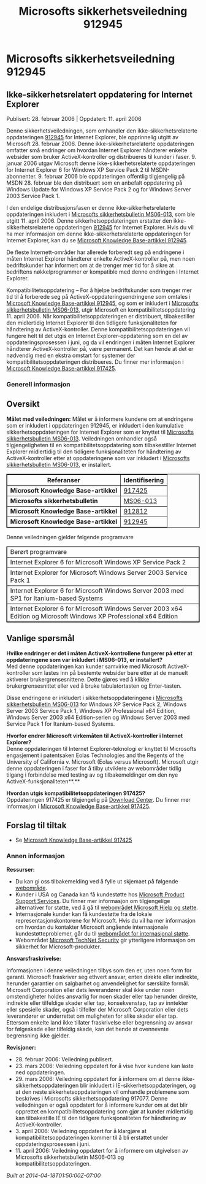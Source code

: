 ﻿---
title: Microsofts sikkerhetsveiledning 912945
TOCTitle: "912945"
ms:assetid: "912945"
ms:mtpsurl: https://technet.microsoft.com/nb-NO/library/912945(v=Security.10)
ms:contentKeyID: 61230798
ms.date: 04/18/2014
mtps_version: v=Security.10
ms.translationtype: HT
---

# Microsofts sikkerhetsveiledning 912945

## Ikke-sikkerhetsrelatert oppdatering for Internet Explorer

Publisert: 28. februar 2006 | Oppdatert: 11. april 2006

Denne sikkerhetsveiledningen, som omhandler den ikke-sikkerhetsrelaterte oppdateringen [912945](http://support.microsoft.com/kb/912945) for Internet Explorer, ble opprinnelig utgitt av Microsoft 28. februar 2006. Denne ikke-sikkerhetsrelaterte oppdateringen omfatter små endringer om hvordan Internet Explorer håndterer enkelte websider som bruker ActiveX-kontroller og distribueres til kunder i faser. 9. januar 2006 utgav Microsoft denne ikke-sikkerhetsrelaterte oppdateringen for Internet Explorer 6 for Windows XP Service Pack 2 til MSDN-abonnenter. 9. februar 2006 ble oppdateringen offentlig tilgjengelig på MSDN 28. februar ble den distribuert som en anbefalt oppdatering på Windows Update for Windows XP Service Pack 2 og for Windows Server 2003 Service Pack 1.

I den endelige distribusjonsfasen er denne ikke-sikkerhetsrelaterte oppdateringen inkludert i [Microsofts sikkerhetsbulletin MS06-013](http://go.microsoft.com/fwlink/?linkid=62568), som ble utgitt 11. april 2006. Denne sikkerhetsoppdateringen erstatter den ikke-sikkerhetsrelaterte oppdateringen [912945](http://support.microsoft.com/kb/912945) for Internet Explorer. Hvis du vil ha mer informasjon om denne ikke-sikkerhetsrelaterte oppdateringen for Internet Explorer, kan du se [Microsoft Knowledge Base-artikkel 912945](http://support.microsoft.com/kb/912945).

De fleste Internett-områder har allerede forberedt seg på endringene i måten Internet Explorer håndterer enkelte ActiveX-kontroller på, men noen bedriftskunder har informert om at de trenger mer tid for å sikre at bedriftens nøkkelprogrammer er kompatible med denne endringen i Internet Explorer.

Kompatibilitetsoppdatering – For å hjelpe bedriftskunder som trenger mer tid til å forberede seg på ActiveX-oppdateringsendringene som omtales i [Microsoft Knowledge Base-artikkel 912945](http://support.microsoft.com/kb/912945), og som er inkludert i [Microsofts sikkerhetsbulletin MS06-013](http://go.microsoft.com/fwlink/?linkid=62568), utgir Microsoft en kompatibilitetsoppdatering 11. april 2006. Når kompatibilitetsoppdateringen er distribuert, tilbakestiller den midlertidig Internet Explorer til den tidligere funksjonaliteten for håndtering av ActiveX-kontroller. Denne kompatibilitetsoppdateringen vil fungere helt til det utgis en Internet Explorer-oppdatering som en del av oppdateringsprosessen i juni, og da vil endringen i måten Internet Explorer håndterer ActiveX-kontroller på, være permanent. Det kan hende at det er nødvendig med en ekstra omstart for systemer der kompatibilitetsoppdateringen distribueres. Du finner mer informasjon i [Microsoft Knowledge Base-artikkel 917425](http://support.microsoft.com/kb/917425).

### Generell informasjon

## Oversikt

**Målet med veiledningen:** Målet er å informere kundene om at endringene som er inkludert i oppdateringen 912945, er inkludert i den kumulative sikkerhetsoppdateringen for Internet Explorer som er knyttet til [Microsofts sikkerhetsbulletin MS06-013](http://go.microsoft.com/fwlink/?linkid=62568). Veiledningen omhandler også tilgjengeligheten til en kompatibilitetsoppdatering som tilbakestiller Internet Explorer midlertidig til den tidligere funksjonaliteten for håndtering av ActiveX-kontroller etter at oppdateringene som var inkludert i [Microsofts sikkerhetsbulletin MS06-013](http://go.microsoft.com/fwlink/?linkid=62568), er installert.

<table style="border:1px solid black;">
<thead>
<tr class="header">
<th style="border:1px solid black;">Referanser</th>
<th style="border:1px solid black;">Identifisering</th>
</tr>
</thead>
<tbody>
<tr class="odd">
<td style="border:1px solid black;"><strong>Microsoft Knowledge Base-artikkel</strong></td>
<td style="border:1px solid black;"><a href="http://support.microsoft.com/kb/917425">917425</a></td>
</tr>
<tr class="even">
<td style="border:1px solid black;"><strong>Microsofts sikkerhetsbulletin</strong></td>
<td style="border:1px solid black;"><a href="http://go.microsoft.com/fwlink/?linkid=62568">MS06-013</a></td>
</tr>
<tr class="odd">
<td style="border:1px solid black;"><strong>Microsoft Knowledge Base-artikkel</strong></td>
<td style="border:1px solid black;"><a href="http://support.microsoft.com/kb/912812">912812</a></td>
</tr>
<tr class="even">
<td style="border:1px solid black;"><strong>Microsoft Knowledge Base-artikkel</strong></td>
<td style="border:1px solid black;"><a href="http://support.microsoft.com/kb/912945">912945</a></td>
</tr>
</tbody>
</table>


Denne veiledningen gjelder følgende programvare

<table style="border:1px solid black;">
<tbody>
<tr class="odd">
<td style="border:1px solid black;">Berørt programvare</td>
</tr>
<tr class="even">
<td style="border:1px solid black;">Internet Explorer 6 for Microsoft Windows XP Service Pack 2</td>
</tr>
<tr class="odd">
<td style="border:1px solid black;">Internet Explorer for Microsoft Windows Server 2003 Service Pack 1</td>
</tr>
<tr class="even">
<td style="border:1px solid black;">Internet Explorer 6 for Microsoft Windows Server 2003 med SP1 for Itanium-based Systems</td>
</tr>
<tr class="odd">
<td style="border:1px solid black;">Internet Explorer 6 for Microsoft Windows Server 2003 x64 Edition og Microsoft Windows XP Professional x64 Edition</td>
</tr>
</tbody>
</table>


## Vanlige spørsmål

**Hvilke endringer er det i måten ActiveX-kontrollene fungerer på etter at oppdateringene som var inkludert i MS06-013, er installert?**  
Med denne oppdateringen kan kunder samvirke med Microsoft ActiveX-kontroller som lastes inn på bestemte websider bare etter at de manuelt aktiverer brukergrensesnittene. Dette gjøres ved å klikke brukergrensesnittet eller ved å bruke tabulatortasten og Enter-tasten.

Disse endringene er inkludert i sikkerhetsoppdateringene i [Microsofts sikkerhetsbulletin MS06-013](http://go.microsoft.com/fwlink/?linkid=62568) for Windows XP Service Pack 2, Windows Server 2003 Service Pack 1, Windows XP Professional x64 Edition, Windows Server 2003 x64 Edition-serien og Windows Server 2003 med Service Pack 1 for Itanium-based Systems.

**Hvorfor endrer Microsoft virkemåten til ActiveX-kontroller i Internet Explorer?**  
Denne oppdateringen til Internet Explorer-teknologi er knyttet til Microsofts engasjement i patentsaken Eolas Technologies and the Regents of the University of California v. Microsoft (Eolas versus Microsoft). Microsoft utgir denne oppdateringen i faser for å tilby utviklere av webområder tidlig tilgang i forbindelse med testing av og tilbakemeldinger om den nye ActiveX-funksjonaliteten**.**

**Hvordan utgis kompatibilitetsoppdateringen 917425?**  
Oppdateringen 917425 er tilgjengelig på [Download Center](http://www.microsoft.com/downloads/). Du finner mer informasjon i [Microsoft Knowledge Base-artikkel 917425](http://support.microsoft.com/kb/917425).

## Forslag til tiltak

  - Se [Microsoft Knowledge Base-artikkel 917425](http://support.microsoft.com/kb/917425)

### Annen informasjon

**Ressurser:**

  - Du kan gi oss tilbakemelding ved å fylle ut skjemaet på følgende [webområde](https://support.microsoft.com/common/survey.aspx?scid=sw;en;1257&amp;showpage=1&amp;ws=technet&amp;sd=tech).
  - Kunder i USA og Canada kan få kundestøtte hos [Microsoft Product Support Services](http://go.microsoft.com/fwlink/?linkid=21131). Du finner mer informasjon om tilgjengelige alternativer for støtte, ved å gå til [webområdet Microsoft Hjelp og støtte](http://support.microsoft.com/).
  - Internasjonale kunder kan få kundestøtte fra de lokale representasjonskontorene for Microsoft. Hvis du vil ha mer informasjon om hvordan du kontakter Microsoft angående internasjonale kundestøtteproblemer, går du til [webområdet for internasjonal støtte](http://go.microsoft.com/fwlink/?linkid=21155).
  - Webområdet [Microsoft TechNet Security](http://go.microsoft.com/fwlink/?linkid=21132) gir ytterligere informasjon om sikkerhet for Microsoft-produkter.

**Ansvarsfraskrivelse:**

Informasjonen i denne veiledningen tilbys som den er, uten noen form for garanti. Microsoft fraskriver seg ethvert ansvar, enten direkte eller indirekte, herunder garantier om salgbarhet og anvendelighet for særskilte formål. Microsoft Corporation eller dets leverandører skal ikke under noen omstendigheter holdes ansvarlig for noen skader eller tap herunder direkte, indirekte eller tilfeldige skader eller tap, konsekvenstap, tap av inntekter eller spesielle skader, også i tilfeller der Microsoft Corporation eller dets leverandører er underrettet om muligheten for slike skader eller tap. Ettersom enkelte land ikke tillater fraskrivelse eller begrensning av ansvar for følgeskade eller tilfeldig skade, kan det hende at ovennevnte begrensning ikke gjelder.

**Revisjoner:**

  - 28\. februar 2006: Veiledning publisert.
  - 23\. mars 2006: Veiledning oppdatert for å vise hvor kundene kan laste ned oppdateringen.
  - 29\. mars 2006: Veiledning oppdatert for å informere om at denne ikke-sikkerhetsoppdateringen blir inkludert i IE-sikkerhetsoppdateringen, og at den neste sikkerhetsoppdateringen vil omhandle problemene som beskrives i Microsofts sikkerhetsoppdatering 917077. Denne veiledningen er også oppdatert for å informere kunder om at det blir opprettet en kompatibilitetsoppdatering som gjør at kunder midlertidig kan tilbakestille IE til den tidligere funksjonaliteten for håndtering av ActiveX-kontroller.
  - 3\. april 2006: Veiledning oppdatert for å klargjøre at kompatibilitetsoppdateringen kommer til å bli erstattet under oppdateringsprosessen i juni.
  - 11\. april 2006: Veiledning oppdatert for å informere om utgivelsen av Microsofts sikkerhetsbulletin MS06-013 og kompatibilitetsoppdateringen.

*Built at 2014-04-18T01:50:00Z-07:00*

